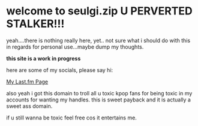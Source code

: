 # welcome to **seulgi.zip** U PERVERTED STALKER!!!
 
 yeah....there is nothing really here, yet.. not sure what i should do with this in regards for personal use...maybe dump my thoughts.

 **this site is a work in progress**

 here are some of my socials, please say hi:

 [My Last.fm Page](https://www.last.fm/user/seulgiism)


 also yeah i got this domain to troll all u toxic kpop fans for being toxic in my accounts for wanting my handles. this is sweet payback and it is actually a sweet ass domain.

if u still wanna be toxic feel free cos it entertains me.